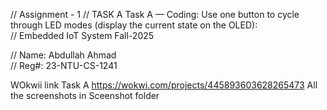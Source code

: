// Assignment - 1
// TASK A
Task A — Coding: Use one button to cycle through LED modes (display the current state on 
the OLED):  
// Embedded IoT System Fall-2025 
 
// Name: Abdullah Ahmad                  
// Reg#: 23-NTU-CS-1241

WOkwii link Task A
https://wokwi.com/projects/445893603628265473
All the screenshots in Sceenshot folder
